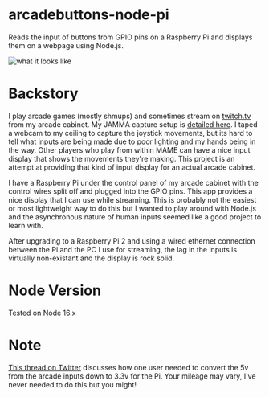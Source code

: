 arcadebuttons-node-pi
=====================

Reads the input of buttons from GPIO pins on a Raspberry Pi and displays them on a webpage using Node.js.

![what it looks like](input_display.gif)

# Backstory

I play arcade games (mostly shmups) and sometimes stream on [twitch.tv](http://twitch.tv/pdp80) from my arcade cabinet.  My JAMMA capture setup is [detailed here](http://shmups.system11.org/viewtopic.php?f=6&t=45917). I taped a webcam to my ceiling to capture the joystick movements, but its hard to tell what inputs are being made due to poor lighting and my hands being in the way. Other players who play from within MAME can have a nice input display that shows the movements they're making. This project is an attempt at providing that kind of input display for an actual arcade cabinet.

I have a Raspberry Pi under the control panel of my arcade cabinet with the control wires split off and plugged into the GPIO pins. This app provides a nice display that I can use while streaming. This is probably not the easiest or most lightweight way to do this but I wanted to play around with Node.js and the asynchronous nature of human inputs seemed like a good project to learn with.

After upgrading to a Raspberry Pi 2 and using a wired ethernet connection between the Pi and the PC I use for streaming, the lag in the inputs is virtually non-existant and the display is rock solid.

# Node Version

Tested on Node 16.x

# Note

[This thread on Twitter](https://twitter.com/wnka/status/1384361401301360647) discusses how one user needed to convert the 5v from the arcade inputs down to 3.3v for the Pi. Your mileage may vary, I've never needed to do this but you might!



